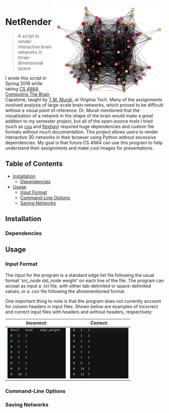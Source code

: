 <img src="images/icon.png" align="right" height="286" width="352"/>

# NetRender
> A script to render interactive brain networks in three-dimensional space

I wrote this script in Spring 2018 while taking [CS 4984: Computing The Brain](http://courses.cs.vt.edu/cs4984/2018-spring-computing-the-brain/) Capstone, taught by [T.M. Murali](http://bioinformatics.cs.vt.edu/~murali/), at Virginia Tech. Many of the assignments involved analysis of large-scale brain networks, which proved to be difficult without a visual point of reference. Dr. Murali mentioned that the visualization of a network in the shape of the brain would make a great addition to my semester project, but all of the open-source tools I tried (such as [cvu](https://github.com/aestrivex/cvu) and [flexbgv](https://sourceforge.net/projects/flexbgv/)) required huge dependencies and custom file formats without much documentation.
This project allows users to render interactive 3D networks in their browser using Python without excessive dependencies. My goal is that future CS 4984 can use this program to help understand their assignments and make cool images for presentations.

## Table of Contents
  * [Installation](#installation)
    - [Dependencies](#dependencies)
  * [Usage](#usage)
    - [Input Format](#input-format)
    - [Command-Line Options](#command-line-options)
    - [Saving Networks](#saving-networks)

## Installation

### Dependencies

## Usage

### Input Format
The input for the program is a standard edge list file following the usual format 'src_node  dst_node  weight' on each line of the file. The program can accept as input a .txt file, with either tab-delimited or space-delimited values, or a .csv file following the aforementioned format.

One important thing to note is that the program does not currently account for column headers in input files. Shown below are examples of incorrect and correct input files with headers and without headers, respectively:

*Incorrect:*                                                    |  *Correct:*
:--------------------------------------------------------------:|:--------------------------------------------------------------:
<img src="images/bad_input_file.png" width="184" height="160">  |  <img src="images/good_input_file.png" width="184" height="160">


### Command-Line Options

### Saving Networks
